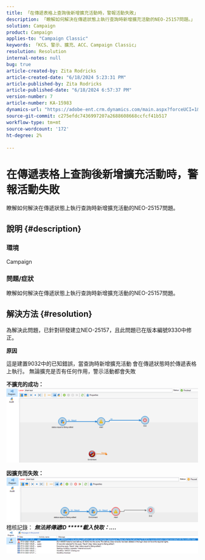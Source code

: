 ```yaml
---
title: 「在傳遞表格上查詢後新增擴充活動時，警報活動失敗」
description: 「瞭解如何解決在傳遞狀態上執行查詢時新增擴充活動的NEO-25157問題。」
solution: Campaign
product: Campaign
applies-to: "Campaign Classic"
keywords: 「KCS、警示、擴充、ACC、Campaign Classic」
resolution: Resolution
internal-notes: null
bug: true
article-created-by: Zita Rodricks
article-created-date: "6/18/2024 5:23:31 PM"
article-published-by: Zita Rodricks
article-published-date: "6/18/2024 6:57:37 PM"
version-number: 7
article-number: KA-15983
dynamics-url: "https://adobe-ent.crm.dynamics.com/main.aspx?forceUCI=1&pagetype=entityrecord&etn=knowledgearticle&id=b58d197b-972d-ef11-840a-002248084fbb"
source-git-commit: c275efdc7436997207a2688608668ccfcf41b517
workflow-type: tm+mt
source-wordcount: '172'
ht-degree: 2%

---
```


# 在傳遞表格上查詢後新增擴充活動時，警報活動失敗


瞭解如何解決在傳遞狀態上執行查詢時新增擴充活動的NEO-25157問題。

## 說明 {#description}


### 環境

Campaign

### 問題/症狀

瞭解如何解決在傳遞狀態上執行查詢時新增擴充活動的NEO-25157問題。


## 解決方法 {#resolution}


為解決此問題，已針對研發建立NEO-25157，且此問題已在版本編號9330中修正。

<b>原因</b>


這是建置9032中的已知錯誤，當查詢時新增擴充活動<b> </b>會在傳遞狀態時於傳遞表格上執行。 無論擴充是否有任何作用，警示活動都會失敗

<b>不擴充的成功：</b>
![](assets/ab975c07-d043-ed11-bba2-0022480868ff.png)

<b>因擴充而失敗：</b>
![](assets/ad975c07-d043-ed11-bba2-0022480868ff.png)
稽核記錄： <b>*無法將傳遞ID \*\*\*\*\*載入快取：....</b>*
![](assets/ac975c07-d043-ed11-bba2-0022480868ff.png)
